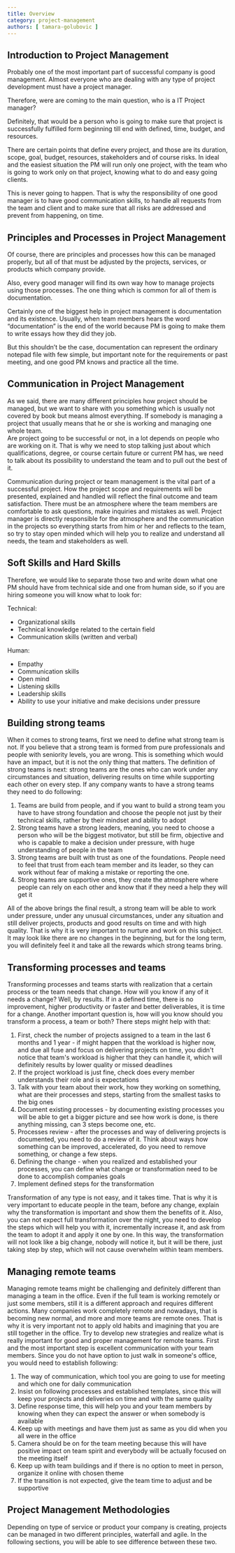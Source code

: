 ```yaml
---
title: Overview
category: project-management
authors: [ tamara-golubovic ]
---
```


## Introduction to Project Management

Probably one of the most important part of successful company is good management. Almost everyone who are dealing with any type of project development must have a project manager.

Therefore, were are coming to the main question, who is a IT Project manager?

Definitely, that would be a person who is going to make sure that project is successfully fulfilled form beginning till end with defined, time, budget, and resources.

There are certain points that define every project, and those are its duration, scope, goal, budget, resources, stakeholders and of course risks. In ideal and the easiest situation the PM will run only one project, with the team who is going to work only on that project, knowing what to do and easy going clients.  
  
This is never going to happen. That is why the responsibility of one good manager is to have good communication skills, to handle all requests from the team and client and to make sure that all risks are addressed and prevent from happening, on time.

## Principles and Processes in Project Management

Of course, there are principles and processes how this can be managed properly, but all of that must be adjusted by the projects, services, or products which company provide.

Also, every good manager will find its own way how to manage projects using those processes.  The one thing which is common for all of them is documentation.  
  
Certainly one of the biggest help in project management is documentation and its existence. Usually, when team members hears the word “documentation” is the end of the world because PM is going to make them to write essays how they did they job.  
  
But this shouldn’t be the case, documentation can represent the ordinary notepad file with few simple, but important note for the requirements or past meeting, and one good PM knows and practice all the time.

## Communication in Project Management

As we said, there are many different principles how project should be managed, but we want to share with you something which is usually not covered by book but means almost everything. If somebody is managing a project that usually means that he or she is working and managing one whole team.  
Are project going to be successful or not, in a lot depends on people who are working on it. That is why we need to stop talking just about which qualifications, degree, or course certain future or current PM has, we need to talk about its possibility to understand the team and to pull out the best of it.

Communication during project or team management is the vital part of a successful project. How the project scope and requirements will be presented, explained and handled will reflect the final outcome and team satisfaction. There must be an atmosphere where the team members are comfortable to ask questions, make inquiries and mistakes as well. 
Project manager is directly responsible for the atmosphere and the communication in the projects so everything starts from him or her and reflects to the team, so try to stay open minded which will help you to realize and understand all needs, the team and stakeholders as well. 

## Soft Skills and Hard Skills

Therefore, we would like to separate those two and write down what one PM should have from technical side and one from human side, so if you are hiring someone you will know what to look for:  
  
 Technical:  

* Organizational skills
* Technical knowledge related to the certain field
* Communication skills (written and verbal)
  
 Human:  

* Empathy
* Communication skills 
* Open mind
* Listening skills
* Leadership skills
* Ability to use your initiative and make decisions under pressure 
 

## Building strong teams

When it comes to strong teams, first we need to define what strong team is not. If you believe that a strong team is formed from pure professionals and people with seniority levels, you are wrong. This is something which would have an impact, but it is not the only thing that matters.
The definition of strong teams is next: strong teams are the ones who can work under any circumstances and situation, delivering results on time while supporting each other on every step. If any company wants to have a strong teams they need to do following: 

1. Teams are build from people, and if you want to build a strong team you have to have strong foundation and choose the people not just by their technical skills, rather by their mindset and ability to adopt 
2. Strong teams have a strong leaders, meaning, you need to choose a person who will be the biggest motivator, but still be firm, objective and who is capable to make a decision under pressure, with huge understanding of people in the team
3. Strong teams are built with trust as one of the foundations. People need to feel that trust from each team member and its leader, so they can work without fear of making a mistake or reporting the one. 
4. Strong teams are supportive ones, they create the atmosphere where people can rely on each other and know that if they need a help they will get it

All of the above brings the final result, a strong team will be able to work under pressure, under any unusual circumstances, under any situation and still deliver projects, products and good results on time and with high quality. That is why it is very important to nurture and work on this subject. It may look like there are no changes in the beginning, but for the long term, you will definitely feel it and take all the rewards which strong teams bring.


## Transforming processes and teams

Transforming processes and teams starts with realization that a certain process or the team needs that change. How will you know if any of it needs a change? Well, by results. If in a defined time, there is no improvement, higher productivity or faster and better deliverables, it is time for a change. 
Another important question is, how will you know should you transform a process, a team or both? 
There steps might help with that: 

1. First, check the number of projects assigned to a team in the last 6 months and 1 year - if might happen that the workload is higher now, and due all fuse and focus on delivering projects on time, you didn't notice that team's workload is higher that they can handle it, which will definitely results by lower quality or missed deadlines
2. If the project workload is just fine, check does every member understands their role and is expectations
3. Talk with your team about their work, how they working on something, what are their processes and steps, starting from the smallest tasks to the big ones
4. Document existing processes - by documenting existing processes you will be able to get a bigger picture and see how work is done, is there anything missing, can 3 steps become one, etc.
5. Processes review - after the processes and way of delivering projects is documented, you need to do a review of it. Think about ways how something can be improved, accelerated, do you need to remove something, or change a few steps.
6. Defining the change - when you realized and established your processes, you can define what change or transformation need to be done to accomplish companies goals 
7. Implement defined steps for the transformation 

Transformation of any type is not easy, and it takes time. That is why it is very important to educate people in the team, before any change, explain why the transformation is important and show them the benefits of it. Also, you can not expect full transformation over the night, you need to develop the steps which will help you with it, incrementally increase it, and ask from the team to adopt it and apply it one by one. In this way, the transformation will not look like a big change, nobody will notice it, but it will be there, just taking step by step, which will not cause overwhelm within team members.


## Managing remote teams

Managing remote teams might be challenging and definitely different than managing a team in the office. Even if the full team is working remotely or just some members, still it is a different approach and requires different actions. Many companies work completely remote and nowadays, that is becoming new normal, and more and more teams are remote ones. That is why it is very important not to apply old habits and imagining that you are still together in the office. Try to develop new strategies and realize what is really important for good and proper management for remote teams. First and the most important step is excellent communication with your team members. Since you do not have option to just walk in someone's office, you would need to establish following: 

1. The way of communication, which tool you are going to use for meeting and which one for daily communication
2. Insist on following processes and established templates, since this will keep your projects and deliveries on time and with the same quality 
3. Define response time, this will help you and your team members by knowing when they can expect the answer or when somebody is available 
4. Keep up with meetings and have them just as same as you did when you all were in the office
5. Camera should be on for the team meeting because this will have positive impact on team spirit and everybody will be actually focused on the meeting itself
6. Keep up with team buildings and if there is no option to meet in person, organize it online with chosen theme 
7. If the transition is not expected, give the team time to adjust and be supportive  


## Project Management Methodologies
  
Depending on type of service or product your company is creating, projects can be managed in two different principles, waterfall and agile. In the following sections, you will be able to see difference between these two.  

